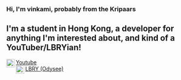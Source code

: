 ### Hi, I'm vinkami, probably from the Kripaars

## I'm a student in Hong Kong, a developer for anything I'm interested about, and kind of a YouTuber/LBRYian!
[<img align="left" alt="vinkami | YouTube" width="22px" src="https://cdn.jsdelivr.net/npm/simple-icons@v3/icons/youtube.svg" /> Youtube][youtube]<br>
[<img align="left" alt="vinkami | LBRY" width="22px" src="https://cdn.jsdelivr.net/npm/simple-icons@3.13.0/icons/lbry.svg" /> LBRY (Odysee)][lbry]


[youtube]: https://www.youtube.com/channel/UCOKWV7dDHbhgA3kfR9ie0fg
[lbry]: https://odysee.com/@vinkami:0


